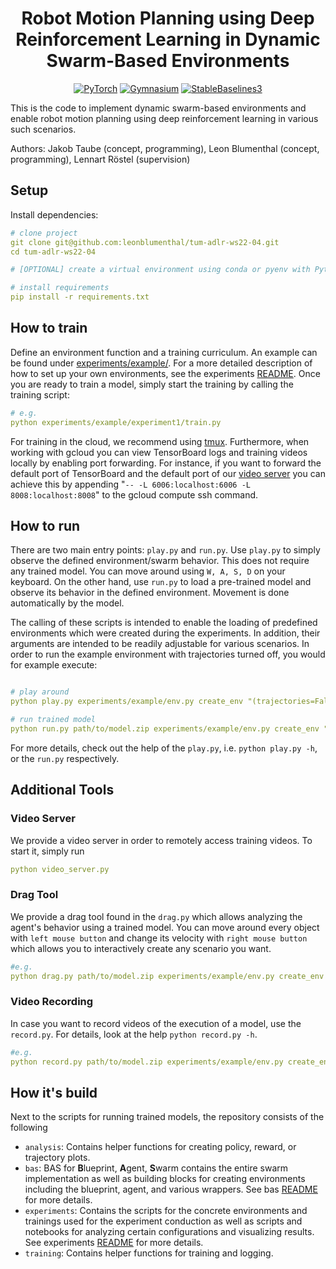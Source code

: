 <div align="center">

# Robot Motion Planning using Deep Reinforcement Learning in Dynamic Swarm-Based Environments

<a href="https://pytorch.org/get-started/locally/"><img alt="PyTorch" src="https://img.shields.io/badge/PyTorch-ee4c2c?logo=pytorch&logoColor=white"></a>
<a href="https://gymnasium.farama.org/#"><img alt="Gymnasium" src="https://img.shields.io/badge/Gymnasium-ffffff?logo=data:image/png;base64,iVBORw0KGgoAAAANSUhEUgAAADAAAAAwCAYAAABXAvmHAAAGdElEQVRo3u3aa4xdVRUH8N%2B982BmatvpTK1khhYq0FYgZtCUmpZIgiBJqyIhQUuCRUhULErSojESSWxA1IgiCdEPftCYAj6wRtHo2GhKolZNxapQbdFShxa0AYyiIo%2FWD2tdeu%2Bde%2B49dzrIF%2F7Jycycvfba%2F%2F1Yr32Gl%2FHSonKcfU%2FEsvx5BFPYiycK%2Boyk%2FGJU8VjKP4aj%2F68JDGADrsMgfp%2FEe3AqVuAgbsG92eet%2BAjG8Qf8Cc%2FnRM7C07gNX8nfXzSszsHvTKLVFjJ9eAMm8WA%2Bk%2Fmur4V8NXXdmbrXvFjkr8YBrCwhW8G1OJTPtcrt9soc4%2BrZJn%2BpOKuLSsp%2FFLswms%2BufFcGi3KsS2eL%2FBgexckl5d%2BBBzC37t3cfHdZSR0n55hjszGBu7Gxy8kumQVSG3Ps48Ko8CiDJeW34X1t2q9JmTIYFPYzejwTuBh3lZRdJrxIXxuZvpRZVlLnXcmhENUOClZhR8nBNuNWPNtG5ll8FptK6tyRHGY8gQWKo2o9%2BrAW3ygh%2B3WsQ28J2SeSQyHaKani33iTOI%2F%2FEO7tIfy3SfYU%2FB2HS5A6nLJLsa%2Bp7QScJo7YPBE4n0ouR8pOoAfrcWMqHEwlC%2FBa4UUmcXMdgbOxswT5GnZmn1r%2F03ED3iwM97d4EpfgPyIV2SJs4vl2iufjJ0lwBeaY7gmG8R48LHKXYdwkPExZvD%2F7DKeOh1PncJ3MaI49J7lM4sfJsSXmYLdIuupt4ybc0UJ%2BAB8TidwvdPAWTXh79plKHQMtZO7IsWuoJrfdybUBFWFcN5ueswyJrb6ogMwE%2FiqMuCzWZp%2BJgvaLcsyhFjw%2FkVwbeK7B7xT78OUiihZlil%2FUmCb0CCN8VT5zNe7qZfhCga41Odbygva%2B5PoCl4rwtxd2WLUJEZU3mL5LHxZbvkUY6CP5PCQC10FxXHak7G35s3l1N6Rs0c7UcGHqqhAeYEr7CFrDWBL8rihOhkSqPIXH8SHhqeblLtTvyAKRLm8RbnQf3pnjjqXOncrlSn25QKfDx5XPTwjXu1HEhUPCi6zBfp0Do5TZn6t4r%2FBATwrPVCa41bAtuXtQ%2BVydOM%2Ffxs9qKyC2cq8ITp2wNGVrx3Al9ogj2N8FjxvwQDVJlImgRPH%2BS%2BHK3uhYIDoqgsyVJXRcKcrHWhH%2FKxHUhvAjvKIkl8O1BTyA60t0WCiMckNB%2B7iwhYE2OgZSZrxFW0UciZ3Kpe%2FXi%2BPndmztINyfK9Up2n6tg8w1KVOEishWv6mzPW3F5%2BF1wqh62gh%2FEl%2FWuTBfLAx7pEXbSLYt7qCjF%2Ffh3W1kepLz2XKmuxTn3aeKbS97NjeLvKV%2BQXrz3eaSOk7KyQ4XtK9Kzi%2Fs0lr8XOttu0c546yhmn1uFztWyd%2FvUc7N1vApjblQDT3JtSF1qeYKNVdKC0VkbGeYrTAgjsGt%2BeyYgY5FIlid0PR%2BU3KdthgjIuxfXvfuXfhSlwPXT%2F7xfBbOUMd9oqip4fLkOFLUYVwEmRvFud0mioxuUMF5%2BLO4H70lfz9P93exHxDZZ69Iu%2Fdq7YIbMA%2Ffwv2K73haoSqi6nb8E%2BfUta0WZej2lClrC6vEhdj9yWleN6t4gaiJ94hUY0IkZP25IgMiVT5XGNw%2B%2FBrvFQGvHn25GOuTzL7sc27qGEid%2FTnGRI75R5H4na9g99ptaQ%2F%2BgrfhLaLIOEljwvV0kv0eviMi45L8%2B6wmXQfwGlFfn5J614kivt7AnxPG%2B0P8VHiwM8qufPPk9uOVde%2BqjhX6%2FQULsDh3rR69wpsNtZCvpK7B1F1%2FvM4QpWch2qWvR0UAW%2BJYsnfE9CuVZjwlatb6q5DaCj9TMM4zBbpWiGNUiE7GNKm7Wpcw4KrG2%2BnxXITnutR1Mb7fZZ8GnCYMrqfLfttFul3DRpGkdYNZudytiHuibj82rHcs66yK%2BqFTnduM63TOkkthuTDAsl9nCGN9RHibCzQlXiWwVLjdE2djAsSt2W8UZ4etcIWoIQ6IlL0sFolje8lskSeO0ibh88sehTFxu7xba%2FfZCufkhK%2BaTfL1OF8Eq604U2vjno8PiiNwFT6TE1%2BnddFeFf7%2BbpGordYFZvqh%2B4okOT%2FJPSqC0KvFuf2BSL4OZp%2FX49PCr%2B%2FJPkfEd7Mz8S98Dl%2FVOc4c9wTq%2B44Kg1sovr5MiSNQ9LV9gXAKtX81OCQyzL%2BZ4b8avIyXGv8D4JVZRvGBQW4AAAAASUVORK5CYII%3D"></a>
<a href="https://stable-baselines3.readthedocs.io/en/master/#"><img alt="StableBaselines3" src="https://img.shields.io/badge/StableBaselines3-b0b3e6"></a>
</div>

This is the code to implement dynamic swarm-based environments and enable robot motion planning using deep reinforcement learning in various such scenarios.

Authors: Jakob Taube (concept, programming), Leon Blumenthal (concept, programming), Lennart Röstel (supervision)

## Setup
Install dependencies:
```yaml
# clone project
git clone git@github.com:leonblumenthal/tum-adlr-ws22-04.git
cd tum-adlr-ws22-04

# [OPTIONAL] create a virtual environment using conda or pyenv with Python 3.10 or greater

# install requirements
pip install -r requirements.txt
```

## How to train

Define an environment function and a training curriculum. An example can be found under [experiments/example/](./experiments/example/). For a more detailed description of how to set up your own environments, see the experiments [README](./experiments/README.md). Once you are ready to train a model, simply start the training by calling the training script:

```yaml
# e.g.
python experiments/example/experiment1/train.py

```

For training in the cloud, we recommend using [tmux](https://github.com/tmux/tmux/wiki). Furthermore, when working with gcloud you can view TensorBoard logs and training videos locally by enabling port forwarding. For instance, if you want to forward the default port of TensorBoard and the default port of our [video server](#video-server) you can achieve this by appending "`-- -L 6006:localhost:6006 -L 8008:localhost:8008`" to the gcloud compute ssh command.

## How to run

There are two main entry points: `play.py` and `run.py`. Use `play.py` to simply observe the defined environment/swarm behavior. This does not require any trained model. You can move around using `W, A, S, D` on your keyboard.
On the other hand, use `run.py` to load a pre-trained model and observe its behavior in the defined environment. Movement is done automatically by the model.

The calling of these scripts is intended to enable the loading of predefined environments which were created during the experiments. In addition, their arguments are intended to be readily adjustable for various scenarios. In order to run the example environment with trajectories turned off, you would for example execute:

```yaml

# play around
python play.py experiments/example/env.py create_env "(trajectories=False)"

# run trained model
python run.py path/to/model.zip experiments/example/env.py create_env "(trajectories=False)"
```

For more details, check out the help of the `play.py`, i.e. `python play.py -h`, or the `run.py` respectively.

## Additional Tools

### Video Server
We provide a video server in order to remotely access training videos. To start it, simply run

```yaml
python video_server.py
```

### Drag Tool
We provide a drag tool found in the `drag.py` which allows analyzing the agent's behavior using a trained model. You can move around every object with `left mouse button` and change its velocity with `right mouse button` which allows you to interactively create any scenario you want.

```yaml
#e.g.
python drag.py path/to/model.zip experiments/example/env.py create_env "()"
```

### Video Recording
In case you want to record videos of the execution of a model, use the `record.py`. For details, look at the help `python record.py -h`.
```yaml
#e.g.
python record.py path/to/model.zip experiments/example/env.py create_env "()" videos/example.mp4 1
```


## How it's build
Next to the scripts for running trained models, the repository consists of the following

- `analysis`: Contains helper functions for creating policy, reward, or trajectory plots.
- `bas`: BAS for **B**lueprint, **A**gent, **S**warm contains the entire swarm implementation as well as building blocks for creating environments including the blueprint, agent, and various wrappers. See bas [README](./bas/README.md) for more details.
- `experiments`: Contains the scripts for the concrete environments and trainings used for the experiment conduction as well as scripts and notebooks for analyzing certain configurations and visualizing results. See experiments [README](./experiments/README.md) for more details.
- `training`: Contains helper functions for training and logging.

